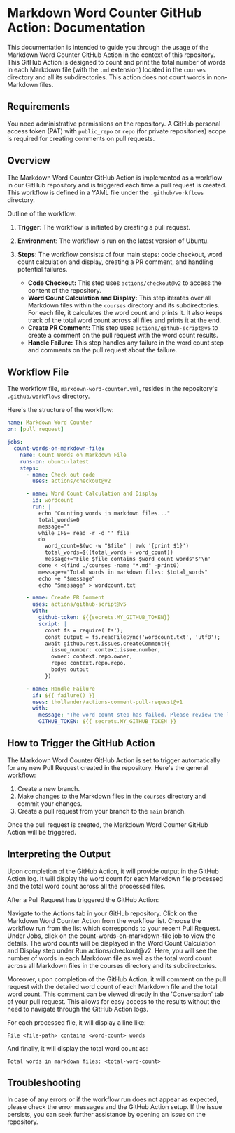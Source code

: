 # Markdown Word Counter GitHub Action: Documentation

This documentation is intended to guide you through the usage of the Markdown Word Counter GitHub Action in the context of this repository. This GitHub Action is designed to count and print the total number of words in each Markdown file (with the `.md` extension) located in the `courses` directory and all its subdirectories. This action does not count words in non-Markdown files.

## Requirements

You need administrative permissions on the repository. A GitHub personal access token (PAT) with `public_repo` or `repo` (for private repositories) scope is required for creating comments on pull requests.

## Overview

The Markdown Word Counter GitHub Action is implemented as a workflow in our GitHub repository and is triggered each time a pull request is created. This workflow is defined in a YAML file under the `.github/workflows` directory.

Outline of the workflow:

1. **Trigger**: The workflow is initiated by creating a pull request.
2. **Environment**: The workflow is run on the latest version of Ubuntu.
3. **Steps**: The workflow consists of four main steps: code checkout, word count calculation and display, creating a PR comment, and handling potential failures.

    - **Code Checkout:** This step uses `actions/checkout@v2` to access the content of the repository.
    - **Word Count Calculation and Display:** This step iterates over all Markdown files within the `courses` directory and its subdirectories. For each file, it calculates the word count and prints it. It also keeps track of the total word count across all files and prints it at the end.
    - **Create PR Comment:** This step uses `actions/github-script@v5` to create a comment on the pull request with the word count results.
    - **Handle Failure:** This step handles any failure in the word count step and comments on the pull request about the failure.

## Workflow File

The workflow file, `markdown-word-counter.yml`, resides in the repository's `.github/workflows` directory. 

Here's the structure of the workflow:

```yml
name: Markdown Word Counter
on: [pull_request]

jobs:
  count-words-on-markdown-file:
    name: Count Words on Markdown File
    runs-on: ubuntu-latest
    steps:
      - name: Check out code
        uses: actions/checkout@v2

      - name: Word Count Calculation and Display
        id: wordcount
        run: |
          echo "Counting words in markdown files..."
          total_words=0
          message=""
          while IFS= read -r -d '' file
          do
            word_count=$(wc -w "$file" | awk '{print $1}')
            total_words=$((total_words + word_count))
            message+="File $file contains $word_count words"$'\n'
          done < <(find ./courses -name "*.md" -print0)
          message+="Total words in markdown files: $total_words"
          echo -e "$message"
          echo "$message" > wordcount.txt

      - name: Create PR Comment
        uses: actions/github-script@v5
        with:
          github-token: ${{secrets.MY_GITHUB_TOKEN}}
          script: |
            const fs = require('fs');
            const output = fs.readFileSync('wordcount.txt', 'utf8');
            await github.rest.issues.createComment({
              issue_number: context.issue.number,
              owner: context.repo.owner,
              repo: context.repo.repo,
              body: output
            })

      - name: Handle Failure
        if: ${{ failure() }}
        uses: thollander/actions-comment-pull-request@v1
        with:
          message: "The word count step has failed. Please review the logs and try again."
          GITHUB_TOKEN: ${{ secrets.MY_GITHUB_TOKEN }}
```

## How to Trigger the GitHub Action

The Markdown Word Counter GitHub Action is set to trigger automatically for any new Pull Request created in the repository. Here's the general workflow:

1. Create a new branch.
2. Make changes to the Markdown files in the `courses` directory and commit your changes.
3. Create a pull request from your branch to the `main` branch. 

Once the pull request is created, the Markdown Word Counter GitHub Action will be triggered.

## Interpreting the Output

Upon completion of the GitHub Action, it will provide output in the GitHub Action log. It will display the word count for each Markdown file processed and the total word count across all the processed files.

After a Pull Request has triggered the GitHub Action:

Navigate to the Actions tab in your GitHub repository.
Click on the Markdown Word Counter Action from the workflow list.
Choose the workflow run from the list which corresponds to your recent Pull Request.
Under Jobs, click on the count-words-on-markdown-file job to view the details.
The word counts will be displayed in the Word Count Calculation and Display step under Run actions/checkout@v2. Here, you will see the number of words in each Markdown file as well as the total word count across all Markdown files in the courses directory and its subdirectories.

Moreover, upon completion of the GitHub Action, it will comment on the pull request with the detailed word count of each Markdown file and the total word count. This comment can be viewed directly in the 'Conversation' tab of your pull request. This allows for easy access to the results without the need to navigate through the GitHub Action logs.

For each processed file, it will display a line like:

```
File <file-path> contains <word-count> words
```

And finally, it will display the total word count as:

```
Total words in markdown files: <total-word-count>
```

## Troubleshooting

In case of any errors or if the workflow run does not appear as expected, please check the error messages and the GitHub Action setup. If the issue persists, you can seek further assistance by opening an issue on the repository.


